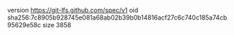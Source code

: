 version https://git-lfs.github.com/spec/v1
oid sha256:7c8905b928745e081a68ab02b39b0b14816acf27c6c740c185a74cb95629e58c
size 3858
